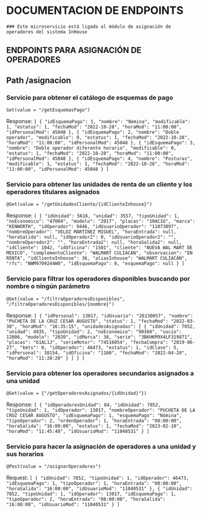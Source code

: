 
# DOCUMENTACION DE ENDPOINTS 
~~~
### Este microservicio está ligado al módulo de asignación de operadores del sistema InHouse
~~~
    
## ENDPOINTS PARA ASIGNACIÓN DE OPERADORES
## Path /asignacion

### Servicio para obtener el catálogo de esquemas de pago
	Get(value = "/getEsquemasPago")
	
Response: `[
    {
        "idEsquemaPago": 1,
        "nombre": "Nómina",
        "modificable": 1,
        "estatus": 1,
        "fechaMod": "2022-10-28",
        "horaMod": "11:00:00",
        "idPersonalMod": 45048
    },
    {
        "idEsquemaPago": 2,
        "nombre": "Doble operador",
        "modificable": 0,
        "estatus": 1,
        "fechaMod": "2022-10-28",
        "horaMod": "11:00:00",
        "idPersonalMod": 45048
    },
    {
        "idEsquemaPago": 3,
        "nombre": "Doble operador diferente horario",
        "modificable": 0,
        "estatus": 1,
        "fechaMod": "2022-10-28",
        "horaMod": "11:00:00",
        "idPersonalMod": 45048
    },
    {
        "idEsquemaPago": 4,
        "nombre": "Posturas",
        "modificable": 1,
        "estatus": 1,
        "fechaMod": "2022-10-28",
        "horaMod": "11:00:00",
        "idPersonalMod": 45048
    }
]`


### Servicio para obtener las unidades de renta de un cliente y los operadores titulares asignados
	@Get(value = "/getUnidadesCliente/{idClienteInhouse}")

Response: `[
    {
        "idUnidad": 5616,
        "unidad": 3557,
        "tipoUnidad": 1,
        "noEconomico": "47004",
        "modelo": "2017",
        "placas": "10AC1G",
        "marca": "KENWORTH",
        "idOperador": 9446,
        "idUsuarioOperador": "11073097",
        "nombreOperador": "VELOZ MARTINEZ MIGUEL",
        "horaEntrada": null,
        "horaSalida": null,
        "idOperador2": 0,
        "idUsuarioOperador2": "",
        "nombreOperador2": "",
        "horaEntrada2": null,
        "horaSalida2": null,
        "idCliente": 1042,
        "idOficina": "1501",
        "cliente": "NUEVA WAL MART DE MEXICO",
        "complementoCliente": "WALMART CULIACÁN",
        "observacion": "EN RENTA",
        "idClienteInhouse": 36,
        "aliasInhouse": "WALMART CULIACÁN",
        "rfc": "NWM9709244W0",
        "idEsquemaPago": 0,
        "esquemaPago": null
    }
]`


### Servicio para filtrar los operadores disponibles buscando por nombre o ningún parámetro
	@Get(value = "/filtraOperadoresDisponibles", "/filtraOperadoresDisponibles/{nombre}")

Response: `[
    {
        "idPersonal": 13017,
        "idUsuario": "26130057",
        "nombre": "PUCHETA DE LA CRUZ CESAR AUGUSTO",
        "status": 1,
        "fechaMod": "2022-03-30",
        "horaMod": "16:35:15",
        "unidadesAsignadas": [
            {
                "idUnidad": 7852,
                "unidad": 4935,
                "tipoUnidad": 2,
                "noEconomico": "90360",
                "socio": 12006,
                "modelo": "2020",
                "idMarca": 38,
                "serie": "3BKHKM9X4LF319871",
                "placas": "61AL1J",
                "serieMotor": "74516054",
                "fechaCompra": "2019-06-27",
                "kmts": 0,
                "idOperador": 46473,
                "estatus": 1,
                "idClase": 5,
                "idPersonal": 38154,
                "idOficina": "1100",
                "fechaMod": "2022-04-28",
                "horaMod": "11:28:20"
            }
        ]
    }
]`


### Servicio para obtener los operadores secundarios asignados a una unidad
	@Get(value = {"/getOperadoresAsignados/{idUnidad}"})

Response: `[
    {
        "idOperadoresUnidad": 84,
        "idUnidad": 7852,
        "tipoUnidad": 1,
        "idOperador": 13017,
        "nombreOperador": "PUCHETA DE LA CRUZ CESAR AUGUSTO",
        "idEsquemaPago": 1,
        "esquemaPago": "Nómina",
        "tipoOperador": 2,
        "ordenOperador": 1,
        "horaEntrada": "08:00:00",
        "horaSalida": "16:00:00",
        "estatus": 1,
        "fechaMod": "2023-02-10",
        "horaMod": "11:45:40",
        "idUsuarioMod": "11040531"
    }
]`


### Servicio para hacer la asignación de operadores a una unidad y sus horarios
    @Post(value = "/asignarOperadores")

Request: `[
    {
        "idUnidad": 7852,
        "tipoUnidad": 1,
        "idOperador": 46473,
        "idEsquemaPago": 1,
        "tipoOperador": 1,
        "horaEntrada": "08:00:00",
        "horaSalida": "16:00:00",
        "idUsuarioMod": "11040531"
    },
    {
        "idUnidad": 7852,
        "tipoUnidad": 1,
        "idOperador": 13017,
        "idEsquemaPago": 1,
        "tipoOperador": 2,
        "horaEntrada": "08:00:00",
        "horaSalida": "16:00:00",
        "idUsuarioMod": "11040531"
    }
]`
